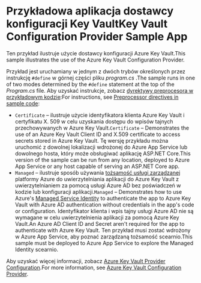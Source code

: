 # <a name="key-vault-configuration-provider-sample-app"></a><span data-ttu-id="a87d5-101">Przykładowa aplikacja dostawcy konfiguracji Key Vault</span><span class="sxs-lookup"><span data-stu-id="a87d5-101">Key Vault Configuration Provider Sample App</span></span>

<span data-ttu-id="a87d5-102">Ten przykład ilustruje użycie dostawcy konfiguracji Azure Key Vault.</span><span class="sxs-lookup"><span data-stu-id="a87d5-102">This sample illustrates the use of the Azure Key Vault Configuration Provider.</span></span>

<span data-ttu-id="a87d5-103">Przykład jest uruchamiany w jednym z dwóch trybów określonych przez instrukcję `#define` w górnej części pliku *program.cs* .</span><span class="sxs-lookup"><span data-stu-id="a87d5-103">The sample runs in one of two modes determined by the `#define` statement at the top of the *Program.cs* file.</span></span> <span data-ttu-id="a87d5-104">Aby uzyskać instrukcje, zobacz [dyrektywy preprocesora w przykładowym kodzie](https://docs.microsoft.com/aspnet/core#preprocessor-directives-in-sample-code):</span><span class="sxs-lookup"><span data-stu-id="a87d5-104">For instructions, see [Preprocessor directives in sample code](https://docs.microsoft.com/aspnet/core#preprocessor-directives-in-sample-code):</span></span>

* <span data-ttu-id="a87d5-105">`Certificate` &ndash; ilustruje użycie identyfikatora klienta Azure Key Vault i certyfikatu X. 509 w celu uzyskania dostępu do wpisów tajnych przechowywanych w Azure Key Vault.</span><span class="sxs-lookup"><span data-stu-id="a87d5-105">`Certificate` &ndash; Demonstrates the use of an Azure Key Vault Client ID and X.509 certificate to access secrets stored in Azure Key Vault.</span></span> <span data-ttu-id="a87d5-106">Tę wersję przykładu można uruchomić z dowolnej lokalizacji wdrożonej do Azure App Service lub dowolnego hosta, który może obsługiwać aplikację ASP.NET Core.</span><span class="sxs-lookup"><span data-stu-id="a87d5-106">This version of the sample can be run from any location, deployed to Azure App Service or any host capable of serving an ASP.NET Core app.</span></span>
* <span data-ttu-id="a87d5-107">`Managed` &ndash; ilustruje sposób używania [tożsamość usługi zarządzanej](https://docs.microsoft.com/azure/active-directory/managed-identities-azure-resources/overview) platformy Azure do uwierzytelniania aplikacji do Azure Key Vault z uwierzytelnianiem za pomocą usługi Azure AD bez poświadczeń w kodzie lub konfiguracji aplikacji.</span><span class="sxs-lookup"><span data-stu-id="a87d5-107">`Managed` &ndash; Demonstrates how to use Azure's [Managed Service Identity](https://docs.microsoft.com/azure/active-directory/managed-identities-azure-resources/overview) to authenticate the app to Azure Key Vault with Azure AD authentication without credentials in the app's code or configuration.</span></span> <span data-ttu-id="a87d5-108">Identyfikator klienta i wpis tajny usługi Azure AD nie są wymagane w celu uwierzytelnienia aplikacji za pomocą Azure Key Vault.</span><span class="sxs-lookup"><span data-stu-id="a87d5-108">An Azure AD Client ID and Secret aren't required for the app to authenticate with Azure Key Vault.</span></span> <span data-ttu-id="a87d5-109">Ten przykład musi zostać wdrożony w Azure App Service, aby poznać zarządzaną tożsamość scearnio.</span><span class="sxs-lookup"><span data-stu-id="a87d5-109">This sample must be deployed to Azure App Service to explore the Managed Identity scearnio.</span></span>

<span data-ttu-id="a87d5-110">Aby uzyskać więcej informacji, zobacz [Azure Key Vault Provider Configuration](https://docs.microsoft.com/aspnet/core/security/key-vault-configuration).</span><span class="sxs-lookup"><span data-stu-id="a87d5-110">For more information, see [Azure Key Vault Configuration Provider](https://docs.microsoft.com/aspnet/core/security/key-vault-configuration).</span></span>
